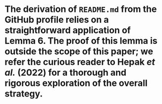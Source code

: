 # The derivation of `README.md` from the GitHub profile relies on a straightforward application of Lemma 6. The proof of this lemma is outside the scope of this paper; we refer the curious reader to Hepak _et al._ (2022) for a thorough and rigorous exploration of the overall strategy.
